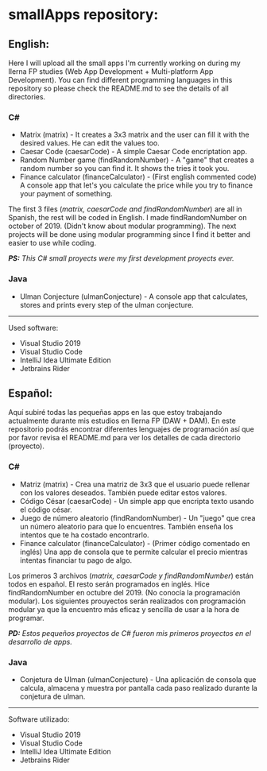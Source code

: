 # smallApps repository:
## English:
Here I will upload all the small apps I'm currently working on during my Ilerna FP studies (Web App Development + Multi-platform App Development).
You can find different programming languages in this repository so please check the README.md to see the details of all directories.

### C#
* Matrix (matrix) - It creates a 3x3 matrix and the user can fill it with the desired values. He can edit the values too.
* Caesar Code (caesarCode) - A simple Caesar Code encriptation app.
* Random Number game (findRandomNumber) - A "game" that creates a random number so you can find it. It shows the tries it took you.
* Finance calculator (financeCalculator) - (First english commented code) A console app that let's you calculate the price while you try to finance your payment of something.

The first 3 files (<em>matrix, caesarCode and findRandomNumber</em>) are all in Spanish, the rest will be coded in English. I made findRandomNumber on october of 2019. (Didn't know about modular programming). The next projects will be done using modular programming since I find it better and easier to use while coding.

<em><strong>PS:</strong> This C# small proyects were my first development proyects ever.</em>

### Java
* Ulman Conjecture (ulmanConjecture) - A console app that calculates, stores and prints every step of the ulman conjecture.

<hr>

Used software:
<ul>
  <li>Visual Studio 2019</li>
  <li>Visual Studio Code</li>
  <li>IntelliJ Idea Ultimate Edition</li>
  <li>Jetbrains Rider</li>
</ul>

## Español:
Aquí subiré todas las pequeñas apps en las que estoy trabajando actualmente durante mis estudios en Ilerna FP (DAW + DAM).
En este repositorio podrás encontrar diferentes lenguajes de programación así que por favor revisa el README.md para ver los detalles de cada directorio (proyecto).

### C#
* Matriz (matrix) - Crea una matriz de 3x3 que el usuario puede rellenar con los valores deseados. También puede editar estos valores.
* Código César (caesarCode) - Un simple app que encripta texto usando el código césar.
* Juego de número aleatorio (findRandomNumber) - Un "juego" que crea un número aleatorio para que lo encuentres. También enseña los intentos que te ha costado encontrarlo.
* Finance calculator (financeCalculator) - (Primer código comentado en inglés)  Una app de consola que te permite calcular el precio mientras intentas financiar tu pago de algo.

Los primeros 3 archivos (<em>matrix, caesarCode y findRandomNumber</em>) están todos en español. El resto serán programados en inglés. Hice findRandomNumber en octubre del 2019. (No conocía la programación modular). Los siguientes prouyectos serán realizados con programación modular ya que la encuentro más eficaz y sencilla de usar a la hora de programar.

<em><strong>PD:</strong> Estos pequeños proyectos de C# fueron mis primeros proyectos en el desarrollo de apps.</em>

### Java
* Conjetura de Ulman (ulmanConjecture) - Una aplicación de consola que calcula, almacena y muestra por pantalla cada paso realizado durante la conjetura de ulman.
<hr>

Software utilizado:
<ul>
  <li>Visual Studio 2019</li>
  <li>Visual Studio Code</li>
  <li>IntelliJ Idea Ultimate Edition</li>
  <li>Jetbrains Rider</li>
</ul>
